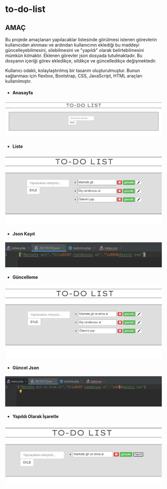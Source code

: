 # to-do-list

## AMAÇ

Bu projede amaçlanan yapılacaklar listesinde görülmesi istenen görevlerin kullanıcıdan alınması ve ardından kullanıcının eklediği bu maddeyi güncelleyebilmesini, silebilmesini ve "yapıldı" olarak belirtebilmesini mümkün kılmaktır. Eklenen görevler json dosyada tutulmaktadır. Bu dosyanın içeriği görev ekledikçe, sildikçe ve güncelledikçe değişmektedir.

Kullanıcı odaklı, kolaylaştırılmış bir tasarım oluşturulmuştur. Bunun sağlanması için flexbox, Bootstrap, CSS, JavaScript, HTML araçları kullanılmıştır.


* #### Anasayfa 
![anasayfa](https://github.com/damlayazici/to-do-list/blob/main/anasayfa.png)


* #### Liste
![anasayfa](https://github.com/damlayazici/to-do-list/blob/main/liste.PNG)


* #### Json Kayıt
![anasayfa](https://github.com/damlayazici/to-do-list/blob/main/jsonkayit.PNG)


* #### Güncelleme
![anasayfa](https://github.com/damlayazici/to-do-list/blob/main/güncelleme.PNG)

* #### Güncel Json
![anasayfa](https://github.com/damlayazici/to-do-list/blob/main/gunceljson.PNG)

* #### Yapıldı Olarak İşaretle
![anasayfa](https://github.com/damlayazici/to-do-list/blob/main/yapildi.PNG)
